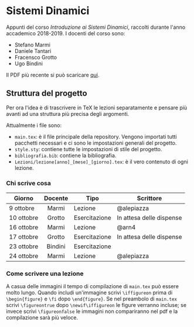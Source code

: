 # Sistemi Dinamici
Appunti del corso _Introduzione ai Sistemi Dinamici_, raccolti durante l'anno accademico 2018-2019. I docenti del corso sono:
* Stefano Marmi
* Daniele Tantari
* Fracensco Grotto
* Ugo Bindini

Il PDF più recente si può scaricare [qui](https://gitlab.com/marco-venuti/sistemi-dinamici/-/jobs/artifacts/master/raw/Sistemi-Dinamici.pdf?job=compile_pdf).

## Struttura del progetto
Per ora l'idea è di trascrivere in TeX le lezioni separatamente e pensare più avanti ad una struttura più precisa degli argomenti.

Attualmente i file sono:
* `main.tex`: è il file principale della repository. Vengono importati tutti pacchetti necessari e ci sono le impostazioni generali del progetto. 
* `style.sty`: contiene tutte le impostazioni di stile del progetto. 
* `bibliografia.bib`: contiene la bibliografia.
* `Lezioni/lezione[anno]_[mese]_[giorno].tex`: è il vero contenuto di ogni lezione.

### Chi scrive cosa
|**Giorno** |**Docente**|**Tipo**     |**Scrittore**            |
|-----------|:---------:|-------------| ------------------------|
| 9 ottobre |Marmi      |Lezione      | @alepiazza              |
| 10 ottobre|Grotto     |Esercitazione| In attesa delle dispense|
| 16 ottobre|Marmi      |Lezione      | @arn4                   |
| 17 ottobre|Grotto     |Esercitazione| In attesa delle dispense|
| 23 ottobre|Bindini    |Esercitazione|                         |
| 24 ottobre|Marmi      |Lezione      | @alepiazza              |


### Come scrivere una lezione
A casua delle immagini il tempo di compilazione di `main.tex` può essere molto lungo. Quando includi un'immagine scrivi `\iffigureon` prima di `\begin{figure}` e `\fi` dopo `\end{figure}`. Se nel preambolo di `main.tex` scrivi `\figureontrue` dopo `\newif\iffigureon` le figure verranno incluse; se invece scrivi `\figureonfalse` le immagini non compariranno nel pdf e la compilazione sarà più veloce.

